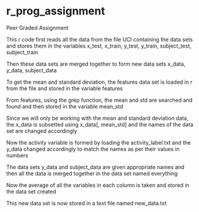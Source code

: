 # r_prog_assignment
Peer Graded Assignment

This r code first reads all the data from the file UCI containing the data sets and stores them in the variables x_test, x_train, y_test, y_train, subject_test, subject_train

Then these data sets are merged together to form new data sets x_data, y_data, subject_data

To get the mean and standard deviation, the features data set is loaded in r from the file and stored in the variable features

From features, using the grep function, the mean and std are searched and found and then stored in the variable mean_std

Since we will only be working with the mean and standard deviation data, the x_data is subsetted using x_data[, mean_std] and the names of the data set are changed accordingly

Now the activity variable is formed by loading the activity_label.txt and the y_data changed accordingly to match the names as per their values in numbers

The data sets y_data and subject_data are given appropriate names and then all the data is merged together in the data set named everything

Now the average of all the variables in each column is taken and stored in the data set created 

This new data set is now stored in a text file named new_data.txt
